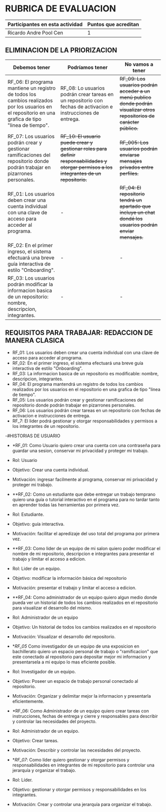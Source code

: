 # RUBRICA DE EVALUACION

Participantes en esta actividad | Puntos que acreditan
------------------------------- | --------------------
Ricardo Andre Pool Cen | 1

## ELIMINACION DE LA PRIORIZACION

Debemos tener | Podríamos tener | No vamos a tener
------------- | --------------- | ----------------
RF_06: El programa mantiene un registro de todos los cambios realizados por los usuarios en el repositorio en una grafica de tipo "linea de tiempo". | RF_08: Lo usuarios podrán crear tareas en un repositorio con fechas de activacion e instrucciones de entrega. | ~~RF_09: Los usuarios podrán acceder a un menú publico donde podrán visualizar otros repositorios de carácter público.~~
RF_07: Los usuarios podrán crear y gestionar ramificaciones del repositorio donde podrán trabajar en pizarrones personales. | ~~RF_10: El usuario puede crear y gestionar roles para definir responsabilidades y otorgar permisos a los integrantes de un repositorio.~~ | ~~RF_005: Los usuarios podrán enviarse mensajes privados entre perfiles.~~
RF_01: Los usuarios deben crear una cuenta individual con una clave de acceso para acceder al programa. | - | ~~RF_04: El repositorio tendrá un apartado que incluye un chat dondé los usuarios podrán enviar mensajes.~~
RF_02: En el primer ingreso, el sistema efectuará una breve guía interactiva de estilo "Onboarding". | - | -
RF_03: Los usuarios podrán modificar la informacion basica de un repositorio: nombre, descripcion, integrantes. | - | -

## REQUISITOS PARA TRABAJAR: REDACCION DE MANERA CLASICA

- RF_01: Los usuarios deben crear una cuenta individual con una clave de acceso para acceder al programa.
- RF_02: En el primer ingreso, el sistema efectuará una breve guía interactiva de estilo "Onboarding".
- RF_03: La informacion basica de un repositorio es modificable: nombre, descripcion, integrantes.
- RF_04: El programa mantendrá un registro de todos los cambios realizados por los usuarios en el repositorio en una grafica de tipo "linea de tiempo".
- RF_05: Los usuarios podrán crear y gestionar ramificaciones del repositorio donde podrán trabajar en pizarrones personales.
- RF_06: Los usuarios podrán crear tareas en un repositorio con fechas de activacion e instrucciones de entrega.
- RF_7: El lider podrá gestionar y otorgar responsabilidades y permisos a los integrantes de un repositorio.

-#HISTORIAS DE USUARIO 

- *RF_01: Como Usuario quiero crear una cuenta con una contraseña para guardar una sesion, conservar mi privacidad y proteger mi trabajo.
- Rol: Usuario
- Objetivo: Crear una cuenta individual.
- Motivación: ingresar facilmente al programa, conservar mi privacidad y proteger mi trabajo.

- **RF_02: Como un estudiante que debe entregar un trabajo temprano quiero una guía o tutorial interactivo en el programa para no tardar tanto en aprender todas las herramientas por primera vez.
- Rol: Estudiante.
- Objetivo: guía interactiva.
- Motivación: facilitar el apredizaje del uso total del programa por primera vez.
  
- **RF_03: Como lider de un equipo de mi salon quiero poder modificar el nombre de mi repositorio, descripcion e integrantes para presentar el trabajo y limitar el acceso a edicion.
- Rol: Lider de un equipo.
- Objetivo: modificar la información básica del repositorio
- Motivación: presentar el trabajo y limitar el acceso a edicion.
  
- **RF_04: Como administrador de un equipo quiero algun medio donde pueda ver un historial de todos los cambios realizados en el repositorio para visualizar el desarrollo del mismo.
- Rol: Administrador de un equipo
- Objetivo: Un historial de todos los cambios realizados en el repositorio
- Motivación: Visualizar el desarrollo del repositorio.
  
- **RF_05* Como investigador de un equipo de una exposicion en bachillerato quiero un espacio personal de trabajo o "ramificacion" que este conectado al repositorio para depositar mejor mi informacion y presentarsela a mi equipo lo mas eficiente posible.
- Rol: Investigador de un equipo.
- Objetivo: Poseer un espacio de trabajo personal conectado al repositorio.
- Motivación: Organizar y delimitar mejor la informacion y presentarla eficientemente.

- *RF_06: Como Administrador de un equipo quiero crear tareas con instrucciones, fechas de entrega y cierre y responsables para describir y controlar las necesidades del proyecto.
- Rol: Administrador de un equipo.
- Objetivo: Crear tareas.
- Motivación: Describir y controlar las necesidades del proyecto.

- **RF_07*: Como líder quiero gestionar y otorgar permisos y responsabilidades en integrantes de mi repositorio para controlar una jerarquía y organizar el trabajo.
- Rol: Líder.
- Objetivo: gestionar y otorgar permisos y responsabilidades en los integrantes.
- Motivación: Crear y controlar una jerarquía para organizar el trabajo.
